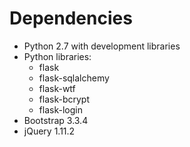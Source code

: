 # Dependencies

* Python 2.7 with development libraries
* Python libraries:
    - flask
    - flask-sqlalchemy
    - flask-wtf
    - flask-bcrypt
    - flask-login
* Bootstrap 3.3.4
* jQuery 1.11.2

